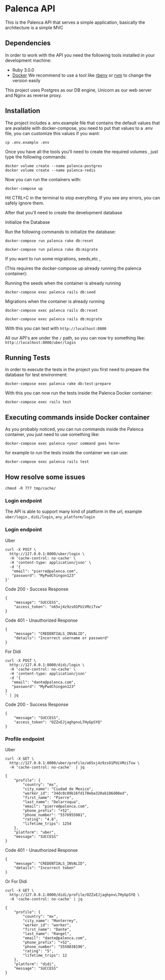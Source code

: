 # Palenca API

This is the Palenca API that serves a simple application, basically the architecture is a simple MVC

## Dependencies
In order to work with the API you need the following tools installed in your development machine:
* Ruby 3.0.0
* [Docker](https://www.docker.com/) 
We recommend to use a tool like [rbenv](https://github.com/rbenv/rbenv) or [rvm](https://rvm.io/) to change the version easily

This project uses Postgres as our DB engine, Unicorn as our web server and Nginx as reverse proxy.

## Installation
The project includes a .env.example file that contains the default values that are available with docker-compose,
you need to put that values to a .env file, you can customize this values if you want:

```
cp .env.example .env
```

Once you have all the tools you'll need to create the required volumes
, just type the following commands:

```
docker volume create --name palenca-postgres
docker volume create --name palenca-redis
```

Now you can run the containers with:

```
docker-compose up
```
Hit CTRL+C in the terminal to stop everything. If you see any errors, you can safely ignore them.


After that you'll need to create the development database 

Initialize the Database

Run the following commands to initialize the database:

```
docker-compose run palenca rake db:reset
```

```
docker-compose run palenca rake db:migrate
```

If you want to run some migrations, seeds,etc ,

(This requires the docker-compose up already running the palenca container):

Running the seeds when the container is already running
```
docker-compose exec palenca rails db:seed
```

Migrations when the container is already running

```
docker­-compose exec palenca rails db:reset
```
```
docker­-compose exec palenca rails db:migrate
```

With this you can test with `http://localhost:8000`

All our API's are under the `/` path, so you can now try something like: `http://localhost:8000/uber/login`

## Running Tests
In order to execute the tests in the project you first need to prepare the database for test environment:

```
docker-compose exec palenca rake db:test:prepare
```

With this you can now run the tests inside the Palenca Docker container:

```
docker-compose exec rails test
```

## Executing commands inside Docker container
As you probably noticed, you can run commands inside the Palenca container, you just need to use something like:

```
docker-compose exec palenca <your command goes here>
```

for example to  run the tests inside the container we can use:

```
docker-compose exec palenca rails test
```
## How resolve some issues
```
chmod -R 777 tmp/cache/
```
### Login endpoint 
The API is able to support many kind of platform in the url, example
`uber/login` , `didi/login`, `any_platform/login`

### Login endpoint 

Uber 
```
curl -X POST \
  http://127.0.0.1:8000/uber/login \
  -H 'cache-control: no-cache' \
  -H 'content-type: application/json' \
  -d '{
   "email": "pierre@palenca.com",
   "password": "MyPwdChingon123"
}'
```
Code 200 - Success Response 
```
{
    "message": "SUCCESS",
    "access_token": "o65xj4z9zsO1PUiVMziTvw"
}
```
Code 401 - Unauthorized Response 
```
{
    "message": "CREDENTIALS_INVALID",
    "details": "Incorrect username or password"
}
```

For Didi
```
curl -X POST \
  http://127.0.0.1:8000/didi/login \
  -H 'cache-control: no-cache' \
  -H 'content-type: application/json' 
  -d '{
   "email": "dante@palenca.com",
   "password": "MyPwdChingon123"
}
' | jq
```
Code 200 - Success Response 
```
{
    "message": "SUCCESS",
    "access_token": "OZZxEJjaghpnvL7HyGpSYQ"
}
```

### Profile endpoint

Uber 
```
curl -X GET \
  http://127.0.0.1:8000/uber/profile/o65xj4z9zsO1PUiVMziTvw \
  -H 'cache-control: no-cache'  | jq
```

```
{
    "profile": {
        "country": "mx",
        "city_name": "Ciudad de Mexico",
        "worker_id": "34dc0c89b16fd170eba320ab186d08ed",
        "first_name": "Pierre",
        "last_name": "Delarroqua",
        "email": "pierre@palenca.com",
        "phone_prefix": "+52",
        "phone_number": "5576955981",
        "rating": "4.8",
        "lifetime_trips": 1254
    },
    "platform": "uber",
    "message": "SUCCESS"
}
```

Code 401 - Unauthorized Response 

```
{
    "message": "CREDENTIALS_INVALID",
    "details": "Incorrect token"
}
```

Or For Didi 

```
curl -X GET \
  http://127.0.0.1:8000/didi/profile/OZZxEJjaghpnvL7HyGpSYQ \
  -H 'cache-control: no-cache' | jq
```

```
{
    "profile": {
        "country": "mx",
        "city_name": "Monterrey",
        "worker_id": "worker",
        "first_name": "Dante",
        "last_name": "Rangel",
        "email": "dante@palenca.com",
        "phone_prefix": "+52",
        "phone_number": "5550838196",
        "rating": "5",
        "lifetime_trips": 12
    },
    "platform": "didi",
    "message": "SUCCESS"
}
```